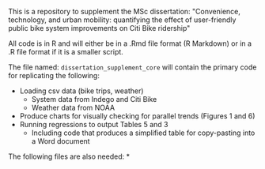 This is a repository to supplement the MSc dissertation: "Convenience, technology, and urban mobility: quantifying the effect of user-friendly public bike system improvements on Citi Bike ridership"

All code is in R and will either be in a .Rmd file format (R Markdown) or in a .R file format if it is a smaller script.

The file named: `dissertation_supplement_core` will contain the primary code for replicating the following:
* Loading csv data (bike trips, weather)
  * System data from Indego and Citi Bike
  * Weather data from NOAA     
* Produce charts for visually checking for parallel trends (Figures 1 and 6)
* Running regressions to output Tables 5 and 3
  * Including code that produces a simplified table for copy-pasting into a Word document

The following files are also needed:
* 
